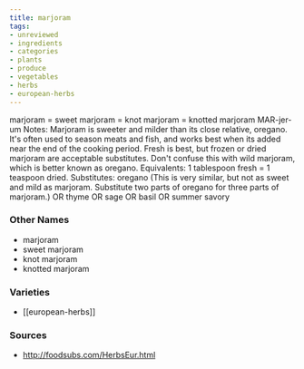 ```yaml
---
title: marjoram
tags:
- unreviewed
- ingredients
- categories
- plants
- produce
- vegetables
- herbs
- european-herbs
---
```

marjoram = sweet marjoram = knot marjoram = knotted marjoram MAR-jer-um Notes: Marjoram is sweeter and milder than its close relative, oregano. It's often used to season meats and fish, and works best when its added near the end of the cooking period. Fresh is best, but frozen or dried marjoram are acceptable substitutes. Don't confuse this with wild marjoram, which is better known as oregano. Equivalents: 1 tablespoon fresh = 1 teaspoon dried. Substitutes: oregano (This is very similar, but not as sweet and mild as marjoram. Substitute two parts of oregano for three parts of marjoram.) OR thyme OR sage OR basil OR summer savory

### Other Names

* marjoram
* sweet marjoram
* knot marjoram
* knotted marjoram

### Varieties

* [[european-herbs]]

### Sources
* http://foodsubs.com/HerbsEur.html
